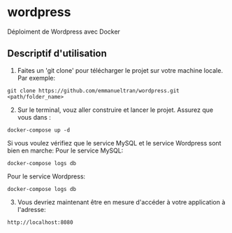 # wordpress
Déploiment de Wordpress avec Docker

## Descriptif d'utilisation

1. Faites un 'git clone' pour télécharger le projet sur votre machine locale. 
Par exemple:
```console
git clone https://github.com/emmanueltran/wordpress.git <path/folder_name>
```

2. Sur le terminal, vouz aller construire et lancer le projet. Assurez que vous dans :
```console
docker-compose up -d
```

Si vous voulez vérifiez que le service MySQL et le service Wordpress sont bien en marche:
Pour le service MySQL:
```console
docker-compose logs db 
```

Pour le service Wordpress:
```console
docker-compose logs db 
```

3. Vous devriez maintenant être en mesure d'accéder à votre application à l'adresse:
```console
http://localhost:8080
```
